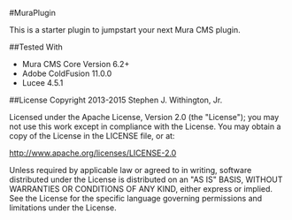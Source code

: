 #MuraPlugin

This is a starter plugin to jumpstart your next Mura CMS plugin.


##Tested With
* Mura CMS Core Version 6.2+
* Adobe ColdFusion 11.0.0
* Lucee 4.5.1


##License
Copyright 2013-2015 Stephen J. Withington, Jr.

Licensed under the Apache License, Version 2.0 (the "License"); you may not use this work except in compliance with the License. You may obtain a copy of the License in the LICENSE file, or at:

http://www.apache.org/licenses/LICENSE-2.0

Unless required by applicable law or agreed to in writing, software distributed under the License is distributed on an "AS IS" BASIS, WITHOUT WARRANTIES OR CONDITIONS OF ANY KIND, either express or implied. See the License for the specific language governing permissions and limitations under the License.